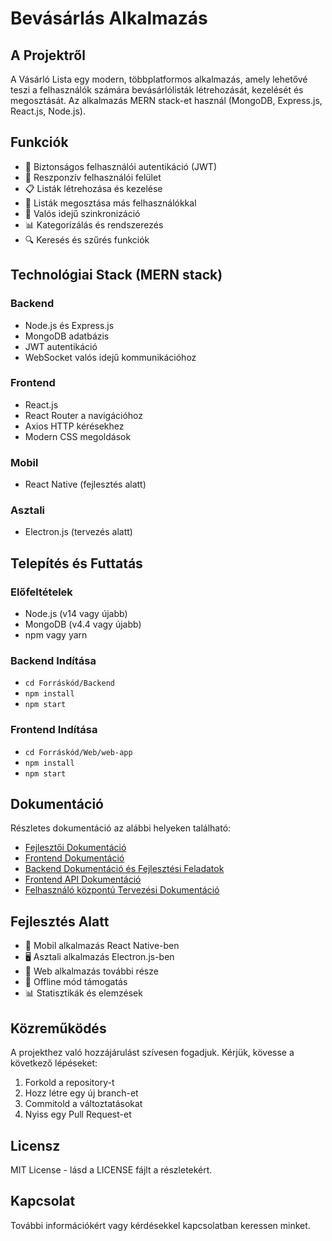# Bevásárlás Alkalmazás

## A Projektről
A Vásárló Lista egy modern, többplatformos alkalmazás, amely lehetővé teszi a felhasználók számára bevásárlólisták létrehozását, kezelését és megosztását. Az alkalmazás MERN stack-et használ (MongoDB, Express.js, React.js, Node.js).

## Funkciók
- 🔐 Biztonságos felhasználói autentikáció (JWT)
- 📱 Reszponzív felhasználói felület
- 📋 Listák létrehozása és kezelése
- 👥 Listák megosztása más felhasználókkal
- 🔄 Valós idejű szinkronizáció
- 📊 Kategorizálás és rendszerezés
- 🔍 Keresés és szűrés funkciók

## Technológiai Stack (MERN stack)

### Backend
- Node.js és Express.js
- MongoDB adatbázis
- JWT autentikáció
- WebSocket valós idejű kommunikációhoz

### Frontend
- React.js
- React Router a navigációhoz
- Axios HTTP kérésekhez
- Modern CSS megoldások

### Mobil
- React Native (fejlesztés alatt)

### Asztali
- Electron.js (tervezés alatt)

## Telepítés és Futtatás

### Előfeltételek
- Node.js (v14 vagy újabb)
- MongoDB (v4.4 vagy újabb)
- npm vagy yarn

### Backend Indítása
- ```cd Forráskód/Backend```
- ```npm install```
- ```npm start```


### Frontend Indítása

- ```cd Forráskód/Web/web-app```
- ```npm install```
- ```npm start```


## Dokumentáció
Részletes dokumentáció az alábbi helyeken található:
- [Fejlesztői Dokumentáció](Dokumentáció/Fejlesztői%20napló/tervezés.md)
- [Frontend Dokumentáció](Forráskód/Web/web-app/README.md)
- [Backend Dokumentáció és Fejlesztési Feladatok](Dokumentáció/Fejlesztői%20napló/development.md)
- [Frontend API Dokumentáció](Dokumentáció/Fejlesztői%20napló/api/frontend-api.md)
- [Felhasználó központú Tervezési Dokumentáció](Dokumentáció/Fejlesztői%20napló/felhasznalo-kozpontu-tervezes.md)


## Fejlesztés Alatt
- 📱 Mobil alkalmazás React Native-ben
- 🖥️ Asztali alkalmazás Electron.js-ben
- 🛜 Web alkalmazás további része
- 🔄 Offline mód támogatás
- 📊 Statisztikák és elemzések

## Közreműködés
A projekthez való hozzájárulást szívesen fogadjuk. Kérjük, kövesse a következő lépéseket:
1. Forkold a repository-t
2. Hozz létre egy új branch-et
3. Commitold a változtatásokat
4. Nyiss egy Pull Request-et

## Licensz
MIT License - lásd a LICENSE fájlt a részletekért.

## Kapcsolat
További információkért vagy kérdésekkel kapcsolatban keressen minket.

